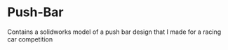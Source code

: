 # Push-Bar
Contains a solidworks model of a push bar design that I made for a racing car competition
